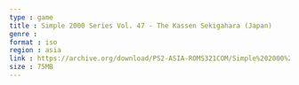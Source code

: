 ```yaml
---
type : game
title : Simple 2000 Series Vol. 47 - The Kassen Sekigahara (Japan)
genre : 
format : iso
region : asia
link : https://archive.org/download/PS2-ASIA-ROMS321COM/Simple%202000%20Series%20Vol.%2047%20-%20The%20Kassen%20Sekigahara%20%28Japan%29.7z
size : 75MB
---
```

